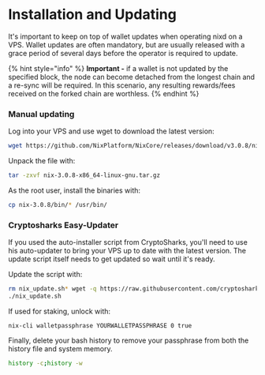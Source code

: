 # Installation and Updating

It's important to keep on top of wallet updates when operating nixd on a VPS. Wallet updates are often mandatory, but are usually released with a grace period of several days before the operator is required to update.

{% hint style="info" %}
**Important -** if a wallet is not updated by the specified block, the node can become detached from the longest chain and a re-sync will be required. In this scenario, any resulting rewards/fees received on the forked chain are worthless. 
{% endhint %}

### Manual updating

Log into your VPS and use wget to download the latest version:

```bash
wget https://github.com/NixPlatform/NixCore/releases/download/v3.0.8/nix-3.0.8-x86_64-linux-gnu.tar.gz
```

Unpack the file with:

```bash
tar -zxvf nix-3.0.8-x86_64-linux-gnu.tar.gz
```

As the root user, install the binaries with:

```bash
cp nix-3.0.8/bin/* /usr/bin/
```

### Cryptosharks Easy-Updater

If you used the auto-installer script from CryptoSharks, you'll need to use his auto-updater to bring your VPS up to date with the latest version. The update script itself needs to get updated so wait until it's ready. 

Update the script with: 

```bash
rm nix_update.sh* wget -q https://raw.githubusercontent.com/cryptosharks131/Ghostnode/master/nix_update.sh 
./nix_update.sh
```

If used for staking, unlock with:

```text
nix-cli walletpassphrase YOURWALLETPASSPHRASE 0 true
```

Finally, delete your bash history to remove your passphrase from both the history file and system memory.

```bash
history -c;history -w
```

